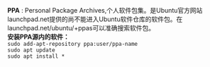 **PPA** : Personal Package Archives,个人软件包集。是Ubuntu官方网站launchpad.net提供的尚不能进入Ubuntu软件仓库的软件包。在launchpad.net/ubuntu/+ppas可以准确搜索软件包。  
**安装PPA源内的软件：**  
  `sudo add-apt-repository ppa:user/ppa-name`  
  `sudo apt update`  
  `sudo apt install *`

